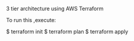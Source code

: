 3 tier architecture using AWS Terraform


To run this ,execute:

$ terraform init
$ terraform plan
$ terraform apply
